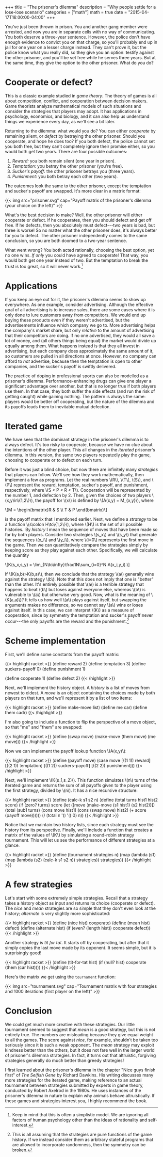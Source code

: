 +++
title = "The prisoner's dilemma"
description = "Why people settle for a lose-lose scenario"
categories = ["math"]
math = true
date = "2015-04-17T16:00:00-04:00"
+++

You've just been thrown in prison. You and another gang member were arrested, and now you are in separate cells with no way of communicating. You both deserve a three-year sentence. However, the police don't have enough evidence to convict you on that charge, so you'll probably end up in jail for one year on a lesser charge instead. <!--more--> They can't prove it, but the police know what you really did, so they give you an option: testify against the other prisoner, and you'll be set free while he serves three years. But at the same time, they give the option to the other prisoner. What do you do?

# Cooperate or defect?

This is a classic example studied in _game theory_. The theory of games is all about competition, conflict, and cooperation between decision makers. Game theorists analyze mathematical models of such situations and consider the strategies that players may adopt. It has applications in psychology, economics, and biology, and it can also help us understand things we experience every day, as we'll see a bit later.

Returning to the dilemma: what would you do? You can either _cooperate_ by remaining silent, or _defect_ by betraying the other prisoner. Should you cooperate, and hope he does too? If you both defect, the police cannot set you both free, but they can't completely ignore their promise either, so you would both get two years. There are four possible outcomes:

1. _Reward:_ you both remain silent (one year in prison).
2. _Temptation:_ you betray the other prisoner (you're free).
3. _Sucker's payoff:_ the other prisoner betrays you (three years).
4. _Punishment:_ you both betray each other (two years).

The outcomes look the same to the other prisoner, except the temptation and sucker's payoff are swapped. It's more clear in a matrix format:

{{< img src="prisoner.svg" cap="Payoff matrix of the prisoner's dilemma (your choice on the left)" >}}

What's the best decision to make? Well, the other prisoner will either cooperate or defect. If he cooperates, then you should defect and get off free. If he defects, then you absolutely must defect---two years is bad, but three is worse! So no matter what the other prisoner does, it's always better for you to defect. The other prisoner independently comes to the same conclusion, so you are both doomed to a two-year sentence.

What went wrong? You both acted rationally, choosing the best option, yet no one wins. _If only_ you could have agreed to cooperate! That way, you would both get one year instead of two. But the temptation to break the trust is too great, so it will never work.[^1]

# Applications

If you keep an eye out for it, the prisoner's dilemma seems to show up everywhere. As one example, consider advertising. Although the effective goal of all advertising is to increase sales, there are some cases where it is only done to lure customers away from competitors. We would end up buying these products even if they weren't advertised, but the advertisements influence which company we go to. More advertising helps the company's market share, but only _relative_ to the amount of advertising that their competitors are doing. If no one advertised, they would all save a lot of money, and (all others things being equal) the market would divide up equally among them. What happens instead is that they all invest in advertising, but each company does approximately the same amount of it, so customers are pulled in all directions at once. However, no company can afford to _not_ advertise, because then the temptation is open to other companies, and the sucker's payoff is swiftly delivered.

The practice of doping in professional sports can also be modelled as a prisoner's dilemma. Performance-enhancing drugs can give one player a significant advantage over another, but that is no longer true if both players use them. In that case, they both suffer the side effects (and run the risk of getting caught) while gaining nothing. The pattern is always the same: players would be better off cooperating, but the nature of the dilemma and its payoffs leads them to inevitable mutual defection.

# Iterated game

We have seen that the dominant strategy in the prisoner's dilemma is to always defect. It's too risky to cooperate, because we have no clue about the intentions of the other player. This all changes in the _iterated_ prisoner's dilemma. In this version, the same two players repeatedly play the game, choosing to cooperate or to defect on each turn.

Before it was just a blind choice, but now there are infinitely many _strategies_ that players can follow. We'll see how they work mathematically, then implement a few as programs. Let the real numbers \\(R\\), \\(T\\), \\(S\\), and \\(P\\) represent the reward, temptation, sucker's payoff, and punishment, respectively, where \\(S < P < R < T\\). Cooperation will be represented by the number 1, and defection by 2. Then, given the choices of two players \\(x,y\in\\{1,2\\}\\), the payoff for \\(x\\) is defined by \\(A(x,y) = M_{x,y}\\), where

\\[M = \begin{bmatrix}R \& S \\\\ T \& P \end{bmatrix}\\]

is the payoff matrix that I mentioned earlier. Next, we define a _strategy_ to be a function \\(s\colon H\to\\{1,2\\}\\), where \\(H\\) is the set of all possible histories.&thinsp; By _history_ I mean the sequence of moves that have been made so far by both players. Consider two strategies \\(s\_x\\) and \\(s\_y\\) that generate the sequences  \\(x\_i\\) and \\(y\_i\\), where \\(i=0\\) represents the first move in the game. Then we can quantitatively compare the strategies simply by keeping score as they play against each other. Specifically, we will calculate the quantity

\\[K(s\_x,s\_y) = \lim\_{N\to\infty}\frac1N\sum\_{i=0}^N A(x\_i,y\_i).\\]

If \\(K(a,b)>K(b,a)\\), then we conclude that the strategy \\(a\\) generally wins against the strategy \\(b\\). Note that this does not imply that one is "better" than the other. It's entirely possible that \\(a\\) is a terrible strategy that happens to beat \\(b\\) but loses against everyone else, whereas \\(b\\) is vulnerable to \\(a\\) but otherwise very good. Now, what is the meaning of \\(K(a,a)\\)? It tells us how well \\(a\\) plays against itself, but swapping the arguments makes no difference, so we cannot say \\(a\\) wins or loses against itself. In this case, we can interpret \\(K\\) as a measure of cooperation, since by symmetry the temptation and sucker's payoff never occur---the only payoffs are the reward and the punishment.[^2]

# Scheme implementation

First, we'll define some constants from the payoff matrix:

{{< highlight racket >}}
(define reward 2)
(define temptation 3)
(define suckers-payoff 0)
(define punishment 1)

(define cooperate 1)
(define defect 2)
{{< /highlight >}}

Next, we'll implement the history object. A _history_ is a list of moves from newest to oldest. A _move_ is an object containing the choices made by both players on that turn, and we'll represent it by a list of two items:

{{< highlight racket >}}
(define make-move list)
(define me car)
(define them cadr)
{{< /highlight >}}

I'm also going to include a function to flip the perspective of a move object, so that "me" and "them" are swapped:

{{< highlight racket >}}
(define (swap move)
  (make-move (them move) (me move)))
{{< /highlight >}}

Now we can implement the payoff lookup function \\(A(x,y)\\):

{{< highlight racket >}}
(define (payoff move)
  (case move
    [((1 1)) reward]
    [((2 1)) temptation]
    [((1 2)) suckers-payoff]
    [((2 2)) punishment]))
{{< /highlight >}}

Next, we'll implement \\(K(s\_1,s\_2)\\). This function simulates \\(n\\) turns of the iterated game and returns the sum of all payoffs given to the player using the first strategy, divided by \\(n\\). It has a nice recursive structure:

{{< highlight racket >}}
(define (calc-k s1 s2 n)
  (define (total turns hist1 hist2 score)
    (if (zero? turns)
        score
        (let ([move (make-move (s1 hist1) (s2 hist2))])
          (total (sub1 turns)
                 (cons move hist1)
                 (cons (swap move) hist2)
                 (+ score (payoff move))))))
  (/ (total n '() '() 0) n))
{{< /highlight >}}

Notice that we maintain two history lists, since each strategy must see the history from its perspective. Finally, we'll include a function that creates a matrix of the values of \\(K\\) by simulating a round-robin strategy tournament. This will let us see the performance of different strategies at a glance.

{{< highlight racket >}}
(define (tournament strategies n)
  (map (lambda (s1)
         (map (lambda (s2)
                (calc-k s1 s2 n))
              strategies))
       strategies))
{{< /highlight >}}

# A few strategies

Let's start with some extremely simple strategies. Recall that a strategy takes a history object as input and returns its choice (cooperate or defect). The _nice_ and _mean_ strategies are so simple that they don't even look at the history; _alternate_ is very slightly more sophisticated:

{{< highlight racket >}}
(define (nice hist) cooperate)
(define (mean hist) defect)
(define (alternate hist)
  (if (even? (length hist))
      cooperate
      defect))
{{< /highlight >}}

Another strategy is _tit for tat_. It starts off by cooperating, but after that it simply copies the last move made by its opponent. It seems simple, but it is surprisingly good!

{{< highlight racket >}}
(define (tit-for-tat hist)
  (if (null? hist)
      cooperate
      (them (car hist))))
{{< /highlight >}}

Here's the matrix we get using the `tournament` function:

{{< img src="tournament.svg" cap="Tournament matrix with four strategies and 1000 iterations (first player on the left)" >}}

# Conclusion

We could get much more creative with these strategies. Our little tournament seemed to suggest that _mean_ is a good strategy, but  this is not entirely true. The numbers are misleading because they give equal weight to all the games. The score against _nice_, for example, shouldn't be taken too seriously since it is such a weak opponent. The _mean_ strategy may exploit kindness better than the others, but it does not fare well in the larger world of prisoner's dilemma strategies. In fact, it turns out that altruistic, forgiving strategies generally do much better than greedy strategies!

I first learned about the prisoner's dilemma in the chapter "Nice guys finish first" of _The Selfish Gene_ by Richard Dawkins. His writing discusses many more strategies for the iterated game, making reference to an actual tournament between strategies submitted by experts in game theory, conducted by Robert Axelrod in the 1980s. He uses instances of the prisoner's dilemma in nature to explain why animals behave altruistically. If these games and strategies interest you, I highly recommend the book.

[^1]: Keep in mind that this is often a simplistic model. We are ignoring all factors of human psychology other than the ideas of rationality and self-interest.

[^2]: This is all assuming that the strategies are pure functions of the game history. If we instead consider them as arbitrary stateful programs that are allowed to incorporate randomness, then the symmetry can be broken.
